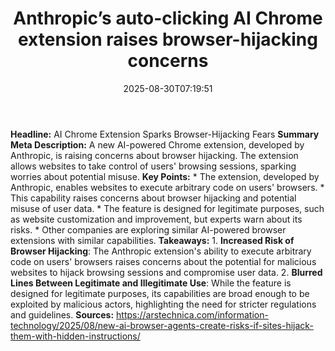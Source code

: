 ﻿---
title: "Anthropic’s auto-clicking AI Chrome extension raises browser-hijacking concerns"
date: "2025-08-30T07:19:51"
category: "Markets"
summary: ""
slug: "anthropics autoclicking ai chrome extension raises browserhi"
source_urls:
  - "https://arstechnica.com/information-technology/2025/08/new-ai-browser-agents-create-risks-if-sites-hijack-them-with-hidden-instructions/"
seo:
  title: "Anthropic’s auto-clicking AI Chrome extension raises browser-hijacking concerns | Hash n Hedge"
  description: ""
  keywords: ["news", "markets", "brief"]
---
**Headline:** AI Chrome Extension Sparks Browser-Hijacking Fears  **Summary Meta Description:** A new AI-powered Chrome extension, developed by Anthropic, is raising concerns about browser hijacking. The extension allows websites to take control of users' browsing sessions, sparking worries about potential misuse.  **Key Points:**  * The extension, developed by Anthropic, enables websites to execute arbitrary code on users' browsers. * This capability raises concerns about browser hijacking and potential misuse of user data. * The feature is designed for legitimate purposes, such as website customization and improvement, but experts warn about its risks. * Other companies are exploring similar AI-powered browser extensions with similar capabilities.  **Takeaways:**  1. **Increased Risk of Browser Hijacking**: The Anthropic extension's ability to execute arbitrary code on users' browsers raises concerns about the potential for malicious websites to hijack browsing sessions and compromise user data. 2. **Blurred Lines Between Legitimate and Illegitimate Use**: While the feature is designed for legitimate purposes, its capabilities are broad enough to be exploited by malicious actors, highlighting the need for stricter regulations and guidelines.  **Sources:** https://arstechnica.com/information-technology/2025/08/new-ai-browser-agents-create-risks-if-sites-hijack-them-with-hidden-instructions/ 
